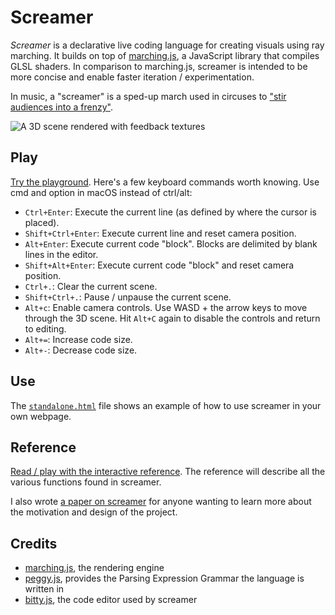 # Screamer
*Screamer* is a declarative live coding language for creating visuals using ray marching. It builds on top of [marching.js](https://charlieroberts.github.io/marching), a JavaScript library that compiles GLSL shaders. In comparison to marching.js, screamer is intended to be more concise and enable faster iteration / experimentation.

In music, a "screamer" is a sped-up march used in circuses to ["stir audiences into a frenzy"](https://en.wikipedia.org/wiki/Screamer_(march)).

![A 3D scene rendered with feedback textures](https://github.com/user-attachments/assets/f78fd4cb-4e18-4fc3-932b-030ccd2dae18)

## Play
[Try the playground](https://charlieroberts.github.io/screamer/playground). Here's a few keyboard commands worth knowing. Use cmd and option in macOS instead of ctrl/alt:

- `Ctrl+Enter`: Execute the current line (as defined by where the cursor is placed).
- `Shift+Ctrl+Enter`: Execute current line and reset camera position.
- `Alt+Enter`: Execute current code "block". Blocks are delimited by blank lines in the editor. 
- `Shift+Alt+Enter`: Execute current code "block" and reset camera position.
- `Ctrl+.`: Clear the current scene.
- `Shift+Ctrl+.`: Pause / unpause the current scene.
- `Alt+c`: Enable camera controls. Use WASD + the arrow keys to move through the 3D scene. Hit `Alt+C` again to disable the controls and return to editing.
- `Alt+=`: Increase code size.
- `Alt+-`: Decrease code size.

## Use
The [`standalone.html`](https://charlieroberts.github.io/screamer/standalone.html) file shows an example of how to use screamer in your own webpage. 

## Reference
[Read / play with the interactive reference](https://charlieroberts.github.io/screamer-docs/index.html). The reference will describe all the various functions found in screamer. 

I also wrote [a paper on screamer](https://zenodo.org/records/15527465) for anyone wanting to learn more about the motivation and design of the project. 

## Credits
- [marching.js](https://charlieroberts.github.io/marching), the rendering engine
- [peggy.js](https://peggyjs.org), provides the Parsing Expression Grammar the language is written in
- [bitty.js](https://charlieroberts.github.io/bitty), the code editor used by screamer
